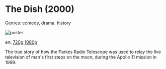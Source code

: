 # The Dish (2000)

Genres: comedy, drama, history

![poster](http://image.tmdb.org/t/p/w500/zG83o1wpU3p7QTd382K4HtctLq0.jpg)

en:
  [720p](magnet:?xt=urn:btih:E1EA6F2AE3F3FBEBC7871FB12772CCAA067269C7&tr=udp://glotorrents.pw:6969/announce&tr=udp://tracker.opentrackr.org:1337/announce&tr=udp://torrent.gresille.org:80/announce&tr=udp://tracker.openbittorrent.com:80&tr=udp://tracker.coppersurfer.tk:6969&tr=udp://tracker.leechers-paradise.org:6969&tr=udp://p4p.arenabg.ch:1337&tr=udp://tracker.internetwarriors.net:1337)
  [1080p](magnet:?xt=urn:btih:6F99DCA00ED60F956EC67780DF6A1B3149B37874&tr=udp://glotorrents.pw:6969/announce&tr=udp://tracker.opentrackr.org:1337/announce&tr=udp://torrent.gresille.org:80/announce&tr=udp://tracker.openbittorrent.com:80&tr=udp://tracker.coppersurfer.tk:6969&tr=udp://tracker.leechers-paradise.org:6969&tr=udp://p4p.arenabg.ch:1337&tr=udp://tracker.internetwarriors.net:1337)
  


The true story of how the Parkes Radio Telescope was used to relay the live television of man's first steps on the moon, during the Apollo 11 mission in 1969.